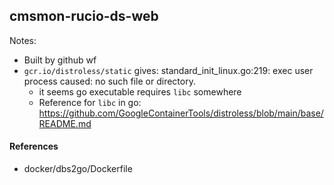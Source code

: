 ## cmsmon-rucio-ds-web

Notes:
- Built by github wf
- `gcr.io/distroless/static` gives: standard_init_linux.go:219: exec user process caused: no such file or directory.
  - it seems go executable requires `libc` somewhere
  - Reference for `libc` in go: https://github.com/GoogleContainerTools/distroless/blob/main/base/README.md


#### References
- docker/dbs2go/Dockerfile
